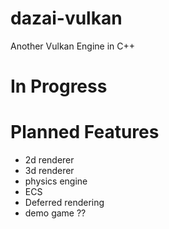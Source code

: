 # dazai-vulkan
Another Vulkan Engine in C++

# In Progress
# Planned Features
- 2d renderer
- 3d renderer
- physics engine
- ECS
- Deferred rendering
- demo game ??
